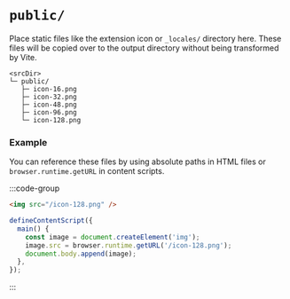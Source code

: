 # `public/`

Place static files like the extension icon or `_locales/` directory here. These files will be copied over to the output directory without being transformed by Vite.

```
<srcDir>
└─ public/
   ├─ icon-16.png
   ├─ icon-32.png
   ├─ icon-48.png
   ├─ icon-96.png
   └─ icon-128.png
```

### Example

You can reference these files by using absolute paths in HTML files or `browser.runtime.getURL` in content scripts.

:::code-group

```html [popup.html]
<img src="/icon-128.png" />
```

```ts [content.ts]
defineContentScript({
  main() {
    const image = document.createElement('img');
    image.src = browser.runtime.getURL('/icon-128.png');
    document.body.append(image);
  },
});
```

:::
